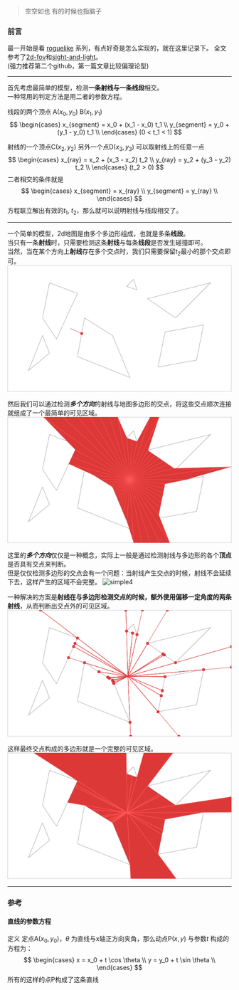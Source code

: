 >  空空如也 有的时候也指脑子

### 前言
最一开始是看 [roguelike](http://www.roguebasin.com/index.php/Articles) 系列，有点好奇是怎么实现的，就在这里记录下。
全文参考了[2d-fov](https://legends2k.github.io/2d-fov/design.html)和[sight-and-light](https://github.com/ncase/sight-and-light)。  
(强力推荐第二个github，第一篇文章比较偏理论型)


-----
首先考虑最简单的模型，检测**一条射线与一条线段**相交。  
一种常用的判定方法是用二者的参数方程。  

线段的两个顶点 A$(x_0, y_0)$ B$(x_1, y_1)$
$$ \begin{cases}
    x_{segment} = x_0 + (x_1 - x_0) t_1 \\
    y_{segment} = y_0 + (y_1 - y_0) t_1 \\
\end{cases}
(0 < t_1 < 1)
$$

射线的一个顶点C$(x_2, y_2)$ 另外一个点D$(x_3, y_3)$ 可以取射线上的任意一点
$$ \begin{cases}
    x_{ray} = x_2 + (x_3 - x_2) t_2 \\
    y_{ray} = y_2 + (y_3 - y_2) t_2 \\
\end{cases}
(t_2 > 0)
$$
二者相交的条件就是 
$$ 
\begin{cases}
    x_{segment} = x_{ray} \\
    y_{segment} = y_{ray} \\
\end{cases}
$$
方程联立解出有效的$t_1$, $t_2$，那么就可以说明射线与线段相交了。  

----
一个简单的模型，2d地图是由多个多边形组成，也就是多条**线段**。   
当只有一条**射线**时，只需要检测这条**射线**与每条**线段**是否发生碰撞即可。  
当然，当在某个方向上**射线**存在多个交点时，我们只需要保留$t_2$最小的那个交点即可。
![simple](fov/photo1.png)

然后我们可以通过检测***多个方向***的射线与地图多边形的交点，将这些交点顺次连接就组成了一个最简单的可见区域。
![simple2](fov/proto2.png)

这里的***多个方向***仅仅是一种概念，实际上一般是通过检测射线与多边形的各个**顶点**是否具有交点来判断。  
但是仅仅检测多边形的交点会有一个问题：当射线产生交点的时候，射线不会延续下去，这样产生的区域不会完整。
![simple4](https://legends2k.github.io/2d-fov/Figures/ray_cast_opt.svg)


一种解决的方案是**射线在与多边形检测交点的时候，额外使用偏移一定角度的两条射线**，从而判断出交点外的可见区域。
![simple3](fov/proto3.png)

这样最终交点构成的多边形就是一个完整的可见区域。  
![simple4](fov/proto4.png)

----
### 参考
#### 直线的参数方程
定义 定点A$(x_0,y_0)$，$\theta$ 为直线与x轴正方向夹角，那么动点P$(x, y)$ 与参数$t$ 构成的方程为：
$$ \begin{cases}
    x = x_0 + t \cos \theta \\
    y = y_0 + t \sin \theta \\
\end{cases} $$
所有的这样的点P构成了这条直线





